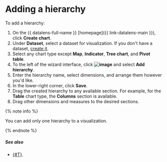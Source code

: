 # Adding a hierarchy

To add a hierarchy:
1. On the {{ datalens-full-name }} [homepage]({{ link-datalens-main }}), click **Create chart**.
1. Under **Dataset**, select a dataset for visualization. If you don't have a dataset, [create it](../dataset/create.md).
1. Select any chart type except **Map**, **Indicator**, **Tree chart**, and **Pivot table**.
1. To the left of the wizard interface, click **![image](../../../_assets/plus-sign.svg)** and select **Add hierarchy**.
1. Enter the hierarchy name, select dimensions, and arrange them however you'd like.
1. In the lower-right corner, click **Save**.
1. Drag the created hierarchy to any available section. For example, for the **Table** chart type, the **Columns** section is available.
1. Drag other dimensions and measures to the desired sections.

{% note info %}

You can add only one hierarchy to a visualization.

{% endnote %}

##### See also

* [{#T}](../../concepts/data-types.md#how-to-create-tree).
